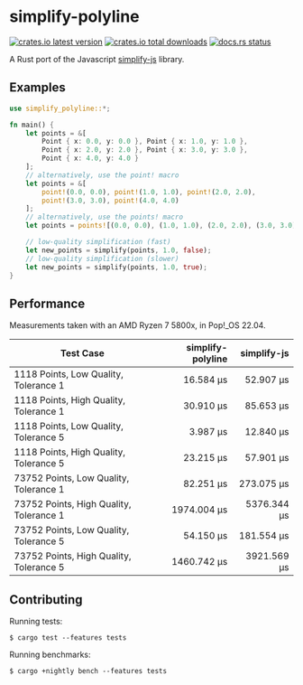 # simplify-polyline

[![crates.io latest version](https://img.shields.io/crates/v/simplify-polyline?style=flat-square)](https://crates.io/crates/simplify-polyline) [![crates.io total downloads](https://img.shields.io/crates/d/simplify-polyline?style=flat-square)](https://crates.io/crates/simplify-polyline) [![docs.rs status](https://img.shields.io/docsrs/simplify-polyline?style=flat-square)](https://docs.rs/simplify-polyline/latest/)

A Rust port of the Javascript [simplify-js](https://github.com/mourner/simplify-js) library.

## Examples

```rust
use simplify_polyline::*;

fn main() {
    let points = &[
        Point { x: 0.0, y: 0.0 }, Point { x: 1.0, y: 1.0 },
        Point { x: 2.0, y: 2.0 }, Point { x: 3.0, y: 3.0 },
        Point { x: 4.0, y: 4.0 }
    ];
    // alternatively, use the point! macro
    let points = &[
        point!(0.0, 0.0), point!(1.0, 1.0), point!(2.0, 2.0),
        point!(3.0, 3.0), point!(4.0, 4.0)
    ];
    // alternatively, use the points! macro
    let points = points![(0.0, 0.0), (1.0, 1.0), (2.0, 2.0), (3.0, 3.0), (4.0, 4.0)];

    // low-quality simplification (fast)
    let new_points = simplify(points, 1.0, false);
    // low-quality simplification (slower)
    let new_points = simplify(points, 1.0, true);
}
```

## Performance

Measurements taken with an AMD Ryzen 7 5800x, in Pop!\_OS 22.04.

| Test Case                               | simplify-polyline | simplify-js |
| --------------------------------------- | ----------------: | ----------: |
| 1118 Points, Low Quality, Tolerance 1   |         16.584 μs |   52.907 μs |
| 1118 Points, High Quality, Tolerance 1  |         30.910 μs |   85.653 μs |
| 1118 Points, Low Quality, Tolerance 5   |          3.987 μs |   12.840 μs |
| 1118 Points, High Quality, Tolerance 5  |         23.215 μs |   57.901 μs |
| 73752 Points, Low Quality, Tolerance 1  |         82.251 μs |  273.075 μs |
| 73752 Points, High Quality, Tolerance 1 |       1974.004 μs | 5376.344 μs |
| 73752 Points, Low Quality, Tolerance 5  |         54.150 μs |  181.554 μs |
| 73752 Points, High Quality, Tolerance 5 |       1460.742 μs | 3921.569 μs |

## Contributing

Running tests:

```shell
$ cargo test --features tests
```

Running benchmarks:

```shell
$ cargo +nightly bench --features tests
```
